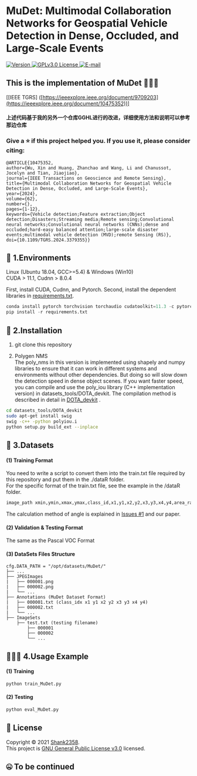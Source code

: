 # MuDet: Multimodal Collaboration Networks for Geospatial Vehicle Detection in Dense, Occluded, and Large-Scale Events
  <a href="https://github.com/Shank2358/GGHL/">
    <img alt="Version" src="https://img.shields.io/badge/Version-1.3.0-blue" />
  </a>
  
  <a href="https://github.com/Shank2358/GGHL/blob/main/LICENSE">
    <img alt="GPLv3.0 License" src="https://img.shields.io/badge/License-GPLv3.0-blue" />
  </a>
  
<a href="mailto:zhanchao.h@outlook.com" target="_blank">
   <img alt="E-mail" src="https://img.shields.io/badge/To-Email-blue" />
</a> 

## This is the implementation of MuDet 👋👋👋
[[IEEE TGRS] ([https://ieeexplore.ieee.org/document/9709203](https://ieeexplore.ieee.org/document/10475352))]

#### 上述代码基于我的另外一个仓库GGHL进行的改进，详细使用方法和说明可以参考那边仓库

  ### Give a ⭐️ if this project helped you. If you use it, please consider citing:
  ```IEEE TGRS
  @ARTICLE{10475352,
  author={Wu, Xin and Huang, Zhanchao and Wang, Li and Chanussot, Jocelyn and Tian, Jiaojiao},
  journal={IEEE Transactions on Geoscience and Remote Sensing}, 
  title={Multimodal Collaboration Networks for Geospatial Vehicle Detection in Dense, Occluded, and Large-Scale Events}, 
  year={2024},
  volume={62},
  number={},
  pages={1-12},
  keywords={Vehicle detection;Feature extraction;Object detection;Disasters;Streaming media;Remote sensing;Convolutional neural networks;Convolutional neural networks (CNNs);dense and occluded;hard-easy balanced attention;large-scale disaster events;multimodal vehicle detection (MVD);remote Sensing (RS)},
  doi={10.1109/TGRS.2024.3379355}}
  ```

## 🌈 1.Environments
Linux (Ubuntu 18.04, GCC>=5.4) & Windows (Win10)   
CUDA > 11.1, Cudnn > 8.0.4

First, install CUDA, Cudnn, and Pytorch.
Second, install the dependent libraries in [requirements.txt](https://github.com/Shank2358/GGHL/blob/main/requirements.txt). 

```python
conda install pytorch torchvision torchaudio cudatoolkit=11.3 -c pytorch 
pip install -r requirements.txt  
```
    
## 🌟 2.Installation
1. git clone this repository    

2. Polygen NMS  
The poly_nms in this version is implemented using shapely and numpy libraries to ensure that it can work in different systems and environments without other dependencies. But doing so will slow down the detection speed in dense object scenes. If you want faster speed, you can compile and use the poly_iou library (C++ implementation version) in datasets_tools/DOTA_devkit. The compilation method is described in detail in [DOTA_devkit](https://github.com/CAPTAIN-WHU/DOTA_devkit) .

```bash
cd datasets_tools/DOTA_devkit
sudo apt-get install swig
swig -c++ -python polyiou.i
python setup.py build_ext --inplace 
```   
  
## 🎃 3.Datasets

#### (1) Training Format  
You need to write a script to convert them into the train.txt file required by this repository and put them in the ./dataR folder.  
For the specific format of the train.txt file, see the example in the /dataR folder.   

```txt
image_path xmin,ymin,xmax,ymax,class_id,x1,y1,x2,y2,x3,y3,x4,y4,area_ratio,angle[0,180) xmin,ymin,xmax,ymax,class_id,x1,y1,x2,y2,x3,y3,x4,y4,area_ratio,angle[0,180)...
```  
The calculation method of angle is explained in [Issues #1](https://github.com/Shank2358/GGHL/issues/1) and our paper.

#### (2) Validation & Testing Format
The same as the Pascal VOC Format

#### (3) DataSets Files Structure
  ```
  cfg.DATA_PATH = "/opt/datasets/MuDet/"
  ├── ...
  ├── JPEGImages
  |   ├── 000001.png
  |   ├── 000002.png
  |   └── ...
  ├── Annotations (MuDet Dataset Format)
  |   ├── 000001.txt (class_idx x1 y1 x2 y2 x3 y3 x4 y4)
  |   ├── 000002.txt
  |   └── ...
  ├── ImageSets
      ├── test.txt (testing filename)
          ├── 000001
          ├── 000002
          └── ...
  ```  

## 🌠🌠🌠 4.Usage Example
#### (1) Training  
```python
python train_MuDet.py
```


#### (2) Testing  
```python
python eval_MuDet.py
```
  
## 📝 License  
Copyright © 2021 [Shank2358](https://github.com/Shank2358).<br />
This project is [GNU General Public License v3.0](https://github.com/Shank2358/GGHL/blob/main/LICENSE) licensed.

## 🤐 To be continued 

